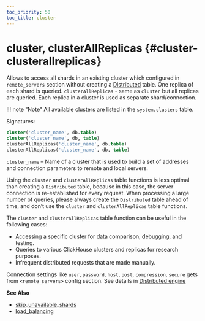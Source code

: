 ```yaml
---
toc_priority: 50
toc_title: cluster
---
```


# cluster, clusterAllReplicas {#cluster-clusterallreplicas}

Allows to access all shards in an existing cluster which configured in `remote_servers` section without creating a [Distributed](../../engines/table-engines/special/distributed.md) table. One replica of each shard is queried.
`clusterAllReplicas` - same as `cluster` but all replicas are queried. Each replica in a cluster is used as separate shard/connection. 

!!! note "Note"
    All available clusters are listed in the `system.clusters` table.


Signatures:

``` sql
cluster('cluster_name', db.table)
cluster('cluster_name', db, table)
clusterAllReplicas('cluster_name', db.table)
clusterAllReplicas('cluster_name', db, table)
```

`cluster_name` – Name of a cluster that is used to build a set of addresses and connection parameters to remote and local servers. 

Using the `cluster` and `clusterAllReplicas` table functions is less optimal than creating a `Distributed` table, because in this case, the server connection is re-established for every request. When processing a large number of queries, please always create the `Distributed` table ahead of time, and don’t use the `cluster` and `clusterAllReplicas` table functions.

The `cluster` and `clusterAllReplicas` table function can be useful in the following cases:

-   Accessing a specific cluster for data comparison, debugging, and testing.
-   Queries to various ClickHouse clusters and replicas for research purposes.
-   Infrequent distributed requests that are made manually.

Connection settings like `user`, `password`, `host`, `post`, `compression`, `secure` gets from `<remote_servers>` config section. See details in [Distributed engine](../../engines/table-engines/special/distributed.md)

**See Also**

-   [skip\_unavailable\_shards](../../operations/settings/settings.md#settings-skip_unavailable_shards)
-   [load\_balancing](../../operations/settings/settings.md#settings-load_balancing)
